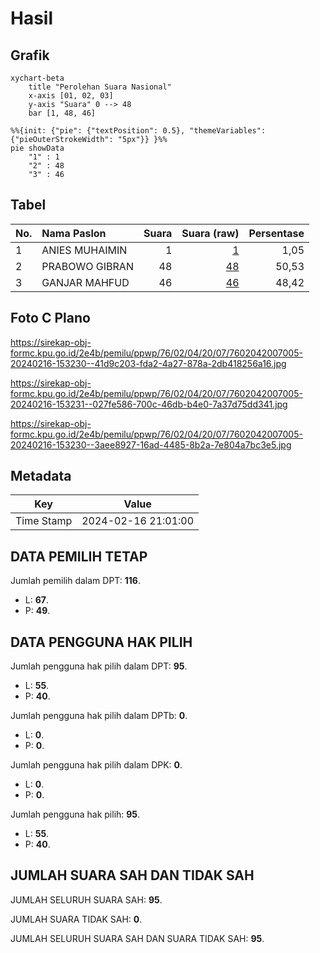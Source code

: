 # Hasil

## Grafik

```mermaid
xychart-beta
    title "Perolehan Suara Nasional"
    x-axis [01, 02, 03]
    y-axis "Suara" 0 --> 48
    bar [1, 48, 46]
```

```mermaid
%%{init: {"pie": {"textPosition": 0.5}, "themeVariables": {"pieOuterStrokeWidth": "5px"}} }%%
pie showData
    "1" : 1
    "2" : 48
    "3" : 46
```

## Tabel

| No. | Nama Paslon    | Suara | Suara (raw) | Persentase |
|:--- |:-------------- | -----:| -----------:| ----------:|
| 1   | ANIES MUHAIMIN | 1     | [1][p-1]    | 1,05       |
| 2   | PRABOWO GIBRAN | 48    | [48][p-2]   | 50,53      |
| 3   | GANJAR MAHFUD  | 46    | [46][p-3]   | 48,42      |


[p-1]: https://github.com/gigit-pemilu/pemilu-2024/blob/main/pilpres/hitung-suara/sub/76-sulawesi-barat/sub/02-mamuju/sub/04-kalumpang/sub/2007-tumoga/sub/005-tps/sub/paslon-1.txt
[p-2]: https://github.com/gigit-pemilu/pemilu-2024/blob/main/pilpres/hitung-suara/sub/76-sulawesi-barat/sub/02-mamuju/sub/04-kalumpang/sub/2007-tumoga/sub/005-tps/sub/paslon-2.txt
[p-3]: https://github.com/gigit-pemilu/pemilu-2024/blob/main/pilpres/hitung-suara/sub/76-sulawesi-barat/sub/02-mamuju/sub/04-kalumpang/sub/2007-tumoga/sub/005-tps/sub/paslon-3.txt

## Foto C Plano

https://sirekap-obj-formc.kpu.go.id/2e4b/pemilu/ppwp/76/02/04/20/07/7602042007005-20240216-153230--41d9c203-fda2-4a27-878a-2db418256a16.jpg

https://sirekap-obj-formc.kpu.go.id/2e4b/pemilu/ppwp/76/02/04/20/07/7602042007005-20240216-153231--027fe586-700c-46db-b4e0-7a37d75dd341.jpg

https://sirekap-obj-formc.kpu.go.id/2e4b/pemilu/ppwp/76/02/04/20/07/7602042007005-20240216-153230--3aee8927-16ad-4485-8b2a-7e804a7bc3e5.jpg


## Metadata

| Key        | Value               |
| ---------- | ------------------- |
| Time Stamp | 2024-02-16 21:01:00 |


## DATA PEMILIH TETAP

Jumlah pemilih dalam DPT: **116**.
 * L: **67**.
 * P: **49**.

## DATA PENGGUNA HAK PILIH

Jumlah pengguna hak pilih dalam DPT: **95**.
 * L: **55**.
 * P: **40**.

Jumlah pengguna hak pilih dalam DPTb: **0**.
 * L: **0**.
 * P: **0**.

Jumlah pengguna hak pilih dalam DPK: **0**.
 * L: **0**.
 * P: **0**.

Jumlah pengguna hak pilih: **95**.
 * L: **55**.
 * P: **40**.

## JUMLAH SUARA SAH DAN TIDAK SAH

JUMLAH SELURUH SUARA SAH: **95**.

JUMLAH SUARA TIDAK SAH: **0**.

JUMLAH SELURUH SUARA SAH DAN SUARA TIDAK SAH: **95**.


